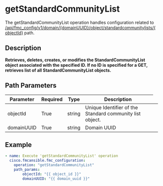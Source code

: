 # getStandardCommunityList

The getStandardCommunityList operation handles configuration related to [/api/fmc_config/v1/domain/{domainUUID}/object/standardcommunitylists/{objectId}](/paths//api/fmc_config/v1/domain/{domain_uuid}/object/standardcommunitylists/{object_id}.md) path.&nbsp;
## Description
**Retrieves, deletes, creates, or modifies the StandardCommunityList object associated with the specified ID. If no ID is specified for a GET, retrieves list of all StandardCommunityList objects.**

## Path Parameters
| Parameter | Required | Type | Description |
| --------- | -------- | ---- | ----------- |
| objectId | True | string <td colspan=3> Unique Identifier of the Standard community list object. |
| domainUUID | True | string <td colspan=3> Domain UUID |

## Example
```yaml
- name: Execute 'getStandardCommunityList' operation
  cisco.fmcansible.fmc_configuration:
    operation: "getStandardCommunityList"
    path_params:
        objectId: "{{ object_id }}"
        domainUUID: "{{ domain_uuid }}"

```